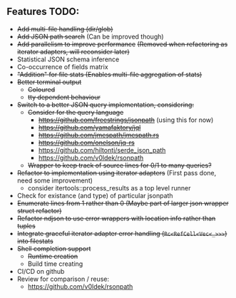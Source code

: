 ## Features TODO:
- ~~Add multi-file handling (dir/glob)~~
- ~~Add JSON path search~~ (Can be improved though)
- ~~Add parallelism to improve performance~~ ~~(Removed when refactoring as iterator adapters, will reconsider later)~~
- Statistical JSON schema inference
- Co-occurrence of fields matrix
- ~~"Addition" for file stats (Enables multi-file aggregation of stats)~~
- ~~Better terminal output~~
  - ~~Coloured~~
  - ~~tty dependent behaviour~~
- ~~Switch to a better JSON query implementation, considering:~~
  - ~~Consider for the query language~~
    - ~~https://github.com/freestrings/jsonpath~~ (using this for now)
    - ~~https://github.com/yamafaktory/jql~~
    - ~~https://github.com/jmespath/jmespath.rs~~
    - ~~https://github.com/onelson/jq-rs~~
    - https://github.com/hiltontj/serde_json_path
    - https://github.com/v0ldek/rsonpath
  - ~~Wrapper to keep track of source lines for 0/1 to many queries?~~
- ~~Refactor to implementation using iterator adapters~~ (First pass done, need some improvement)
  - consider itertools::process_results as a top level runner
- Check for existance (and type) of particular jsonpath
- ~~Enumerate lines from 1 rather than 0 (Maybe part of larger json wrapper struct refactor)~~
- ~~Refactor ndjson to use error wrappers with location info rather than tuples~~
- ~~Integrate graceful iterator adapter error handling (`Rc<RefCell<Vec<_>>>`) into filestats~~
- ~~Shell completion support~~
  - ~~Runtime creation~~
  - Build time creating
- CI/CD on github
- Review for comparison / reuse:
  - https://github.com/v0ldek/rsonpath
